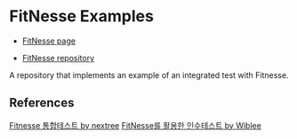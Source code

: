 # FitNesse Examples

- [FitNesse page](https://fitnesse.org)

- [FitNesse repository](https://github.com/unclebob/fitnesse)

A repository that implements an example of an integrated test with Fitnesse.

## References
[Fitnesse 통합테스트 by nextree](https://www.nextree.co.kr/p2613/)
[FitNesse를 활용한 인수테스트 by Wiblee](https://wiblee.tistory.com/entry/FitNesse%EB%A5%BC-%ED%99%9C%EC%9A%A9%ED%95%9C-%EC%9D%B8%EC%88%98%ED%85%8C%EC%8A%A4%ED%8A%B8)
